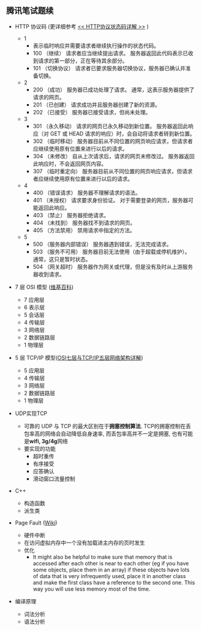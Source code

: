 ## 腾讯笔试题续

- HTTP 协议码 (更详细参考 [<< HTTP协议状态码详解 >>](http://www.cnblogs.com/shanyou/archive/2012/05/06/2486134.html) )
	- 1
		- 表示临时响应并需要请求者继续执行操作的状态代码。
		- 100   （继续） 请求者应当继续提出请求。 服务器返回此代码表示已收到请求的第一部分，正在等待其余部分。  
		- 101   （切换协议） 请求者已要求服务器切换协议，服务器已确认并准备切换。
	- 2
		- 200   （成功）  服务器已成功处理了请求。 通常，这表示服务器提供了请求的网页。
		- 201   （已创建）  请求成功并且服务器创建了新的资源。 
		- 202   （已接受）  服务器已接受请求，但尚未处理。 
	- 3
		- 301   （永久移动）  请求的网页已永久移动到新位置。 服务器返回此响应（对 GET 或 HEAD 请求的响应）时，会自动将请求者转到新位置。 
		- 302   （临时移动）  服务器目前从不同位置的网页响应请求，但请求者应继续使用原有位置来进行以后的请求。 
		- 304   （未修改） 自从上次请求后，请求的网页未修改过。 服务器返回此响应时，不会返回网页内容。 
		- 307   （临时重定向）  服务器目前从不同位置的网页响应请求，但请求者应继续使用原有位置来进行以后的请求。
	- 4
		- 400   （错误请求） 服务器不理解请求的语法。 
		- 401   （未授权） 请求要求身份验证。 对于需要登录的网页，服务器可能返回此响应。 
		- 403   （禁止） 服务器拒绝请求。 
		- 404   （未找到） 服务器找不到请求的网页。 
		- 405   （方法禁用） 禁用请求中指定的方法。 
	- 5
		- 500   （服务器内部错误）  服务器遇到错误，无法完成请求。 
		- 503   （服务不可用） 服务器目前无法使用（由于超载或停机维护）。 通常，这只是暂时状态。 
		- 504   （网关超时）  服务器作为网关或代理，但是没有及时从上游服务器收到请求。 
		
		
- 7 层 OSI 模型 ([维基百科](https://zh.wikipedia.org/wiki/OSI%E6%A8%A1%E5%9E%8B))
	- 7 应用层
	- 6 表示层
	- 5 会话层
	- 4 传输层
	- 3 网络层
	- 2 数据链路层
	- 1 物理层
	
	
- 5 层 TCP/IP 模型([OSI七层与TCP/IP五层网络架构详解](http://www.ha97.com/3215.html))
	- 5 应用层
	- 4 传输层
	- 3 网络层
	- 2 数据链路层
	- 1 物理层
	

- UDP实现TCP
	- 可靠的 UDP 与 TCP 的最大区别在于**拥塞控制算法**. TCP的拥塞控制在丢包率高的网络会自动降低自身速率, 而丢包率高并不一定是拥塞, 也有可能是**wifi, 3g/4g**网络
	- 要实现的功能
		- 超时重传
		- 有序接受
		- 应答确认
		- 滑动窗口流量控制


- C++
	- 构造函数
	- 派生类
	
	
- Page Fault ([Wiki](https://en.wikipedia.org/wiki/Page_fault))
	- 硬件中断
	- 在访问虚拟内存中一个没有加载进主内存的页时发生
	- 优化
		- It might also be helpful to make sure that memory that is accessed after each other is near to each other (eg if you have some objects, place them in an array) if these objects have lots of data that is very infrequently used, place it in another class and make the first class have a reference to the second one. This way you will use less memory most of the time.

- 编译原理
	- 词法分析
	- 语法分析
	
	